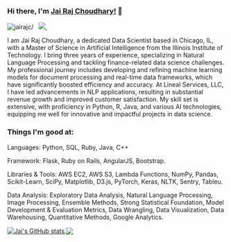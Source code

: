 ### Hi there, I'm [Jai Raj Choudhary!](https://www.linkedin.com/in/jai-raj-choudhary-a6843a171/) 👋

<p align="left"> 
 <img src=https://komarev.com/ghpvc/?username=jairajc alt=jairajc/> 
 &nbsp; 

  
  <a href="https://www.linkedin.com/in/jai-raj-choudhary-a6843a171/">
    <img src="https://img.shields.io/badge/Jai-Raj-blue?style=flat&logo=linkedin">
  </a> &nbsp;   



I am Jai Raj Choudhary, a dedicated Data Scientist based in Chicago, IL, with a Master of Science in Artificial Intelligence from the Illinois Institute of Technology. I bring three years of experience, specializing in Natural Language Processing and tackling finance-related data science challenges. My professional journey includes developing and refining machine learning models for document processing and real-time data frameworks, which have significantly boosted efficiency and accuracy. At Lineal Services, LLC, I have led advancements in NLP applications, resulting in substantial revenue growth and improved customer satisfaction. My skill set is extensive, with proficiency in Python, R, Java, and various AI technologies, equipping me well for innovative and impactful projects in data science.


### Things I'm good at:

Languages: Python, SQL, Ruby, Java, C++ 

Framework: Flask, Ruby on Rails, AngularJS, Bootstrap.

Libraries & Tools: AWS EC2, AWS S3, Lambda Functions, NumPy, Pandas, Scikit-Learn, SciPy, Matplotlib, D3.js, PyTorch, Keras, NLTK, Sentry, Tableu. 

Data Analysis: Exploratory Data Analysis, Natural Language Processing, Image Processing, Ensemble Methods, Strong Statistical Foundation, Model Development & Evaluation Metrics, Data Wrangling, Data Visualization, Data Warehousing, Quantitative Methods, Google Analytics.









<a href="https://github.com/jairajc">
  <img align="center" src="https://github-readme-stats.vercel.app/api?username=jairajc&hide=issues,prs&count_private=true&show_icons=true&theme=dracula&include_all_commits=true" alt="Jai's GitHub stats" />
</a>
<a href="https://github.com/jairajc">
  <img align="center" src="https://github-readme-stats.vercel.app/api/top-langs/?username=jairajc&layout=compact&exclude_repo=NYU-AI-Winter-School&theme=dracula" />
</a>




